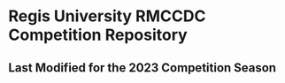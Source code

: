 # Regis University RMCCDC Competition Repository 

## Last Modified for the 2023 Competition Season
